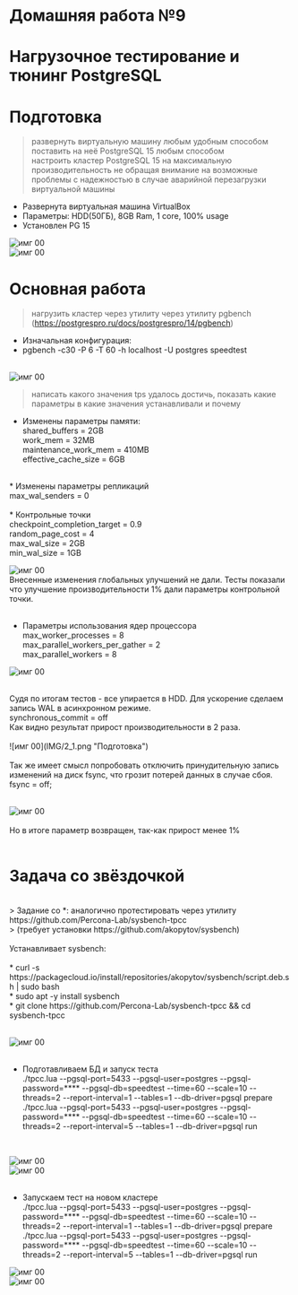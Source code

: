 # Домашняя работа №9
# Нагрузочное тестирование и тюнинг PostgreSQL
# Подготовка

> развернуть виртуальную машину любым удобным способом <br>
> поставить на неё PostgreSQL 15 любым способом<br>
> настроить кластер PostgreSQL 15 на максимальную производительность не обращая внимание на возможные проблемы с надежностью в случае аварийной перезагрузки виртуальной машины<br>

* Развернута виртуальная машина VirtualBox
* Параметры: HDD(50ГБ), 8GB Ram, 1 core, 100% usage
* Установлен PG 15

![имг 00](IMG/0.png "Подготовка")<br>
![имг 00](IMG/0_1.png "Подготовка")<br>

# Основная работа
> нагрузить кластер через утилиту через утилиту pgbench (https://postgrespro.ru/docs/postgrespro/14/pgbench)<br>

* Изначальная конфигурация:<br>
* pgbench -c30 -P 6 -T 60  -h localhost -U postgres speedtest<br><br>

![имг 00](IMG/0_2.png "Подготовка")<br>

> написать какого значения tps удалось достичь, показать какие параметры в какие значения устанавливали и почему<br>

* Изменены параметры памяти:<br>
shared_buffers = 2GB<br>
work_mem = 32MB<br>
maintenance_work_mem = 410MB<br>
effective_cache_size = 6GB<br>
<br>
* Изменены параметры репликаций<br>
max_wal_senders = 0<br>
<br>
* Контрольные точки<br>
checkpoint_completion_target = 0.9<br>
random_page_cost = 4<br>
max_wal_size = 2GB<br>
min_wal_size = 1GB<br>

![имг 00](IMG/1_1.png "Подготовка")<br>
Внесенные изменения глобальных улучшений не дали. Тесты показали что улучшение производительности 1% дали параметры контрольной точки.<br>
<br>
* Параметры использования ядер процессора<br>
max_worker_processes = 8<br>
max_parallel_workers_per_gather = 2<br>
max_parallel_workers = 8<br>

![имг 00](IMG/1_2.png "Подготовка")<br>

<br>
Судя по итогам тестов - все упирается в HDD. Для ускорение сделаем запись WAL в асинхронном режиме.<br>
synchronous_commit = off<br>
Как видно результат прирост производительности в 2 раза. <br>
<br>
![имг 00](IMG/2_1.png "Подготовка")<br>
<br>
Так же имеет смысл попробовать отключить принудительную запись изменений на диск fsync, что грозит потерей данных в случае сбоя.<br>
fsync = off;<br>
<br>

![имг 00](IMG/2_1.png "Подготовка")<br>
<br>
Но в итоге параметр возвращен, так-как прирост менее 1%<br>
<br>
# Задача со звёздочкой<br>
<br>
> Задание со *: аналогично протестировать через утилиту https://github.com/Percona-Lab/sysbench-tpcc <br>
>  (требует установки https://github.com/akopytov/sysbench)<br>
<br>
Устанавливает sysbench:<br>
<br>
* curl -s https://packagecloud.io/install/repositories/akopytov/sysbench/script.deb.sh | sudo bash<br>
* sudo apt -y install sysbench<br>
* git clone https://github.com/Percona-Lab/sysbench-tpcc && cd sysbench-tpcc<br>
<br>

![имг 00](IMG/3_1.png "Подготовка")<br>
<br>
* Подготавливаем БД и запуск теста<br>
./tpcc.lua --pgsql-port=5433 --pgsql-user=postgres --pgsql-password=**** --pgsql-db=speedtest --time=60 --scale=10 --threads=2 --report-interval=1  --tables=1 --db-driver=pgsql prepare<br>
./tpcc.lua --pgsql-port=5433 --pgsql-user=postgres --pgsql-password=**** --pgsql-db=speedtest --time=60 --scale=10 --threads=2 --report-interval=5  --tables=1 --db-driver=pgsql run<br>
<br>

![имг 00](IMG/3_2.png "Подготовка")<br>
![имг 00](IMG/3_3.png "Подготовка")<br>
<br>
* Запускаем тест на новом кластере<br>
./tpcc.lua --pgsql-port=5433 --pgsql-user=postgres --pgsql-password=**** --pgsql-db=speedtest --time=60 --scale=10 --threads=2 --report-interval=1  --tables=1 --db-driver=pgsql prepare<br>
./tpcc.lua --pgsql-port=5433 --pgsql-user=postgres --pgsql-password=**** --pgsql-db=speedtest --time=60 --scale=10 --threads=2 --report-interval=5  --tables=1 --db-driver=pgsql run<br>

![имг 00](IMG/4_1.png "Подготовка")<br>
![имг 00](IMG/4_2.png "Подготовка")<br>